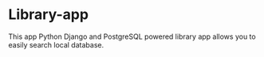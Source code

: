 # Library-app
This app  Python Django and PostgreSQL powered library app allows you to easily search local database.
